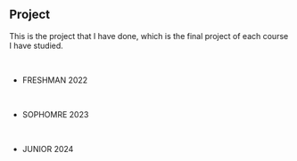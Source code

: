Project
------------------------------------------------------------------------------------------------
This is the project that I have done, which is the final project of each course I have studied.

<br>

- FRESHMAN 2022

<br>

- SOPHOMRE 2023

<br>

- JUNIOR 2024